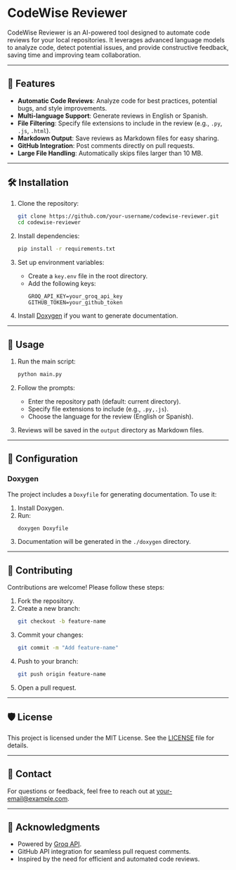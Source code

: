 # CodeWise Reviewer

CodeWise Reviewer is an AI-powered tool designed to automate code reviews for your local repositories. It leverages advanced language models to analyze code, detect potential issues, and provide constructive feedback, saving time and improving team collaboration.

---

## 🚀 Features

- **Automatic Code Reviews**: Analyze code for best practices, potential bugs, and style improvements.
- **Multi-language Support**: Generate reviews in English or Spanish.
- **File Filtering**: Specify file extensions to include in the review (e.g., `.py`, `.js`, `.html`).
- **Markdown Output**: Save reviews as Markdown files for easy sharing.
- **GitHub Integration**: Post comments directly on pull requests.
- **Large File Handling**: Automatically skips files larger than 10 MB.

---

## 🛠️ Installation

1. Clone the repository:
   ```bash
   git clone https://github.com/your-username/codewise-reviewer.git
   cd codewise-reviewer
   ```

2. Install dependencies:
   ```bash
   pip install -r requirements.txt
   ```

3. Set up environment variables:
   - Create a `key.env` file in the root directory.
   - Add the following keys:
     ```
     GROQ_API_KEY=your_groq_api_key
     GITHUB_TOKEN=your_github_token
     ```

4. Install [Doxygen](https://www.doxygen.nl/) if you want to generate documentation.

---

## 📖 Usage

1. Run the main script:
   ```bash
   python main.py
   ```

2. Follow the prompts:
   - Enter the repository path (default: current directory).
   - Specify file extensions to include (e.g., `.py,.js`).
   - Choose the language for the review (English or Spanish).

3. Reviews will be saved in the `output` directory as Markdown files.

---

## 🔧 Configuration

### Doxygen
The project includes a `Doxyfile` for generating documentation. To use it:
1. Install Doxygen.
2. Run:
   ```bash
   doxygen Doxyfile
   ```
3. Documentation will be generated in the `./doxygen` directory.

---

## 🤝 Contributing

Contributions are welcome! Please follow these steps:
1. Fork the repository.
2. Create a new branch:
   ```bash
   git checkout -b feature-name
   ```
3. Commit your changes:
   ```bash
   git commit -m "Add feature-name"
   ```
4. Push to your branch:
   ```bash
   git push origin feature-name
   ```
5. Open a pull request.

---

## 🛡️ License

This project is licensed under the MIT License. See the [LICENSE](LICENSE) file for details.

---

## 📧 Contact

For questions or feedback, feel free to reach out at [your-email@example.com](mailto:your-email@example.com).

---

## 🌟 Acknowledgments

- Powered by [Groq API](https://www.groq.com/).
- GitHub API integration for seamless pull request comments.
- Inspired by the need for efficient and automated code reviews.